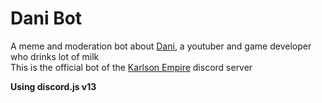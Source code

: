 # Dani Bot

A meme and moderation bot about [Dani](https://www.youtube.com/c/DaniDev), a youtuber and game developer who drinks lot of milk<br>
This is the official bot of the [Karlson Empire](https://discord.gg/gCzCfYj9WV) discord server

**Using discord.js v13**

